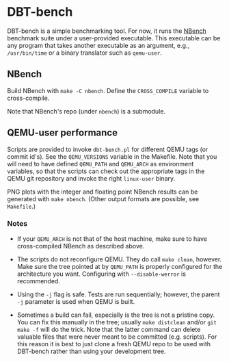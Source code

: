 # DBT-bench

DBT-bench is a simple benchmarking tool. For now, it runs the
[NBench](https://en.wikipedia.org/wiki/NBench) benchmark suite under a
user-provided executable. This executable can be any program that takes another
executable as an argument, e.g., `/usr/bin/time` or a binary translator such
as `qemu-user`.

## NBench

Build NBench with `make -C nbench`. Define the `CROSS_COMPILE` variable
to cross-compile.

Note that NBench's repo (under `nbench`) is a submodule.

## QEMU-user performance

Scripts are provided to invoke `dbt-bench.pl` for different QEMU tags (or
commit id's). See the `QEMU_VERSIONS` variable in the Makefile. Note that
you will need to have defined `QEMU_PATH` and `QEMU_ARCH` as environment
variables, so that the scripts can check out the appropriate tags in the
QEMU git repository and invoke the right `linux-user` binary.

PNG plots with the integer and floating point NBench results can be
generated with `make nbench`. (Other output formats are possible, see
`Makefile`.)

### Notes

* If your `QEMU_ARCH` is not that of the host machine, make sure to have
  cross-compiled NBench as described above.

* The scripts do not reconfigure QEMU. They do call `make clean`, however.
  Make sure the tree pointed at by `QEMU_PATH` is properly configured for the
  architecture you want. Configuring with `--disable-werror` is recommended.

* Using the `-j` flag is safe. Tests are run sequentially; however, the
  parent `-j` parameter is used when QEMU is built.

* Sometimes a build can fail, especially is the tree is not a pristine
  copy. You can fix this manually in the tree; usually `make distclean` and/or
  `git make -f` will do the trick. Note that the latter command can delete
  valuable files that were never meant to be committed (e.g. scripts). For
  this reason it is best to just clone a fresh QEMU repo to be used with
  DBT-bench rather than using your development tree.
